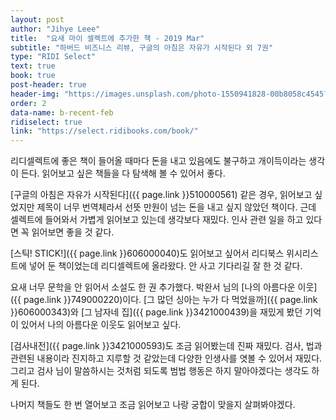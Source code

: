 ```yaml
---
layout: post
author: "Jihye Leee"
title:  "요새 마이 셀렉트에 추가한 책 - 2019 Mar"
subtitle: "하버드 비즈니스 리뷰, 구글의 아침은 자유가 시작된다 외 7권"
type: "RIDI Select"
text: true
book: true
post-header: true
header-img: "https://images.unsplash.com/photo-1550941828-00b8058c4545?ixlib=rb-1.2.1&ixid=eyJhcHBfaWQiOjEyMDd9&auto=format&fit=crop&w=1567&q=80"
order: 2
data-name: b-recent-feb
ridiselect: true
link: "https://select.ridibooks.com/book/"
---
```


리디셀렉트에 좋은 책이 들어올 때마다 돈을 내고 있음에도 불구하고 개이득이라는 생각이 든다. 읽어보고 싶은 책들을 다 탐색해 볼 수 있어서 좋다.

[구글의 아침은 자유가 시작된다]({{ page.link }}510000561) 같은 경우, 읽어보고 싶었지만 제목이 너무 번역체라서 선뜻 만원이 넘는 돈을 내고 싶지 않았던 책이다. 근데 셀렉트에 들어와서 가볍게 읽어보고 있는데 생각보다 재밌다. 인사 관련 일을 하고 있다면 꼭 읽어보면 좋을 것 같다.

[스틱! STICK!]({{ page.link }}606000040)도 읽어보고 싶어서 리디북스 위시리스트에 넣어 둔 책이었는데 리디셀렉트에 올라왔다. 안 사고 기다리길 잘 한 것 같다.

요새 너무 문학을 안 읽어서 소설도 한 권 추가했다. 박완서 님의 [나의 아름다운 이웃]({{ page.link }}749000220)이다. [그 많던 싱아는 누가 다 먹었을까]({{ page.link }}606000343)와 [그 남자네 집]({{ page.link }}3421000439)을 재밌게 봤던 기억이 있어서 나의 아름다운 이웃도 읽어보고 싶다.

[검사내전]({{ page.link }}3421000593)도 조금 읽어봤는데 진짜 재밌다. 검사, 법과 관련된 내용이라 진지하고 지루할 것 같았는데 다양한 인생사를 엿볼 수 있어서 재밌다. 그리고 검사 님이 말씀하시는 것처럼 되도록 범법 행동은 하지 말아야겠다는 생각도 하게 된다.

나머지 책들도 한 번 열어보고 조금 읽어보고 나랑 궁합이 맞을지 살펴봐야겠다.

<br><br><br>